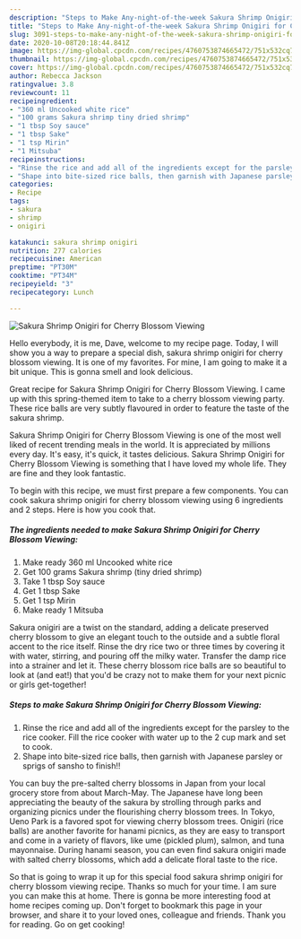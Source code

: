 ```yaml
---
description: "Steps to Make Any-night-of-the-week Sakura Shrimp Onigiri for Cherry Blossom Viewing"
title: "Steps to Make Any-night-of-the-week Sakura Shrimp Onigiri for Cherry Blossom Viewing"
slug: 3091-steps-to-make-any-night-of-the-week-sakura-shrimp-onigiri-for-cherry-blossom-viewing
date: 2020-10-08T20:18:44.841Z
image: https://img-global.cpcdn.com/recipes/4760753874665472/751x532cq70/sakura-shrimp-onigiri-for-cherry-blossom-viewing-recipe-main-photo.jpg
thumbnail: https://img-global.cpcdn.com/recipes/4760753874665472/751x532cq70/sakura-shrimp-onigiri-for-cherry-blossom-viewing-recipe-main-photo.jpg
cover: https://img-global.cpcdn.com/recipes/4760753874665472/751x532cq70/sakura-shrimp-onigiri-for-cherry-blossom-viewing-recipe-main-photo.jpg
author: Rebecca Jackson
ratingvalue: 3.8
reviewcount: 11
recipeingredient:
- "360 ml Uncooked white rice"
- "100 grams Sakura shrimp tiny dried shrimp"
- "1 tbsp Soy sauce"
- "1 tbsp Sake"
- "1 tsp Mirin"
- "1 Mitsuba"
recipeinstructions:
- "Rinse the rice and add all of the ingredients except for the parsley to the rice cooker. Fill the rice cooker with water up to the 2 cup mark and set to cook."
- "Shape into bite-sized rice balls, then garnish with Japanese parsley or sprigs of sansho to finish!!"
categories:
- Recipe
tags:
- sakura
- shrimp
- onigiri

katakunci: sakura shrimp onigiri 
nutrition: 277 calories
recipecuisine: American
preptime: "PT30M"
cooktime: "PT34M"
recipeyield: "3"
recipecategory: Lunch

---
```



![Sakura Shrimp Onigiri for Cherry Blossom Viewing](https://img-global.cpcdn.com/recipes/4760753874665472/751x532cq70/sakura-shrimp-onigiri-for-cherry-blossom-viewing-recipe-main-photo.jpg)

Hello everybody, it is me, Dave, welcome to my recipe page. Today, I will show you a way to prepare a special dish, sakura shrimp onigiri for cherry blossom viewing. It is one of my favorites. For mine, I am going to make it a bit unique. This is gonna smell and look delicious.

Great recipe for Sakura Shrimp Onigiri for Cherry Blossom Viewing. I came up with this spring-themed item to take to a cherry blossom viewing party. These rice balls are very subtly flavoured in order to feature the taste of the sakura shrimp.

Sakura Shrimp Onigiri for Cherry Blossom Viewing is one of the most well liked of recent trending meals in the world. It is appreciated by millions every day. It's easy, it's quick, it tastes delicious. Sakura Shrimp Onigiri for Cherry Blossom Viewing is something that I have loved my whole life. They are fine and they look fantastic.


To begin with this recipe, we must first prepare a few components. You can cook sakura shrimp onigiri for cherry blossom viewing using 6 ingredients and 2 steps. Here is how you cook that.

<!--inarticleads1-->

##### The ingredients needed to make Sakura Shrimp Onigiri for Cherry Blossom Viewing:

1. Make ready 360 ml Uncooked white rice
1. Get 100 grams Sakura shrimp (tiny dried shrimp)
1. Take 1 tbsp Soy sauce
1. Get 1 tbsp Sake
1. Get 1 tsp Mirin
1. Make ready 1 Mitsuba


Sakura onigiri are a twist on the standard, adding a delicate preserved cherry blossom to give an elegant touch to the outside and a subtle floral accent to the rice itself. Rinse the dry rice two or three times by covering it with water, stirring, and pouring off the milky water. Transfer the damp rice into a strainer and let it. These cherry blossom rice balls are so beautiful to look at (and eat!) that you&#39;d be crazy not to make them for your next picnic or girls get-together! 

<!--inarticleads2-->

##### Steps to make Sakura Shrimp Onigiri for Cherry Blossom Viewing:

1. Rinse the rice and add all of the ingredients except for the parsley to the rice cooker. Fill the rice cooker with water up to the 2 cup mark and set to cook.
1. Shape into bite-sized rice balls, then garnish with Japanese parsley or sprigs of sansho to finish!!


You can buy the pre-salted cherry blossoms in Japan from your local grocery store from about March-May. The Japanese have long been appreciating the beauty of the sakura by strolling through parks and organizing picnics under the flourishing cherry blossom trees. In Tokyo, Ueno Park is a favored spot for viewing cherry blossom trees. Onigiri (rice balls) are another favorite for hanami picnics, as they are easy to transport and come in a variety of flavors, like ume (pickled plum), salmon, and tuna mayonnaise. During hanami season, you can even find sakura onigiri made with salted cherry blossoms, which add a delicate floral taste to the rice. 

So that is going to wrap it up for this special food sakura shrimp onigiri for cherry blossom viewing recipe. Thanks so much for your time. I am sure you can make this at home. There is gonna be more interesting food at home recipes coming up. Don't forget to bookmark this page in your browser, and share it to your loved ones, colleague and friends. Thank you for reading. Go on get cooking!
